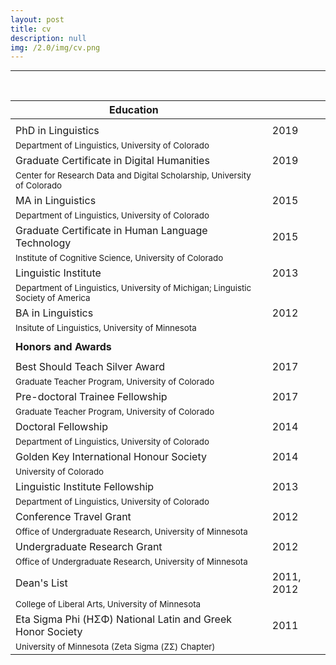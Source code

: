 ```yaml
---
layout: post
title: cv
description: null
img: /2.0/img/cv.png
---
```


***

<br>

|**Education**|||
|---|---|---|
||||
|PhD in Linguistics||2019|
|<sup>Department of Linguistics, University of Colorado</sup>|||
|Graduate Certificate in Digital Humanities||2019|
|<sup>Center for Research Data and Digital Scholarship, University of Colorado</sup>|||
|MA in Linguistics||2015|
|<sup>Department of Linguistics, University of Colorado</sup>|||
|Graduate Certificate in Human Language Technology||2015|
|<sup>Institute of Cognitive Science, University of Colorado</sup>|||
|Linguistic Institute||2013|
|<sup>Department of Linguistics, University of Michigan; Linguistic Society of America</sup>|||
|BA in Linguistics||2012|
|<sup>Insitute of Linguistics, University of Minnesota</sup>|||
||||
|**Honors and Awards**|||
||||
|Best Should Teach Silver Award||2017|
|<sup>Graduate Teacher Program, University of Colorado</sup>|||
|Pre-doctoral Trainee Fellowship||2017|
|<sup>Graduate Teacher Program, University of Colorado</sup>|||
|Doctoral Fellowship||2014|
|<sup>Department of Linguistics, University of Colorado</sup>|||
|Golden Key International Honour Society||2014|
|<sup>University of Colorado</sup>|||
|Linguistic Institute Fellowship||2013|
|<sup>Department of Linguistics, University of Colorado</sup>|||
|Conference Travel Grant||2012|
|<sup>Office of Undergraduate Research, University of Minnesota</sup>|||
|Undergraduate Research Grant||2012|
|<sup>Office of Undergraduate Research, University of Minnesota</sup>|||
|Dean's List||2011, 2012|
|<sup>College of Liberal Arts, University of Minnesota</sup>||
|Eta Sigma Phi (ΗΣΦ) National Latin and Greek Honor Society||2011|
|<sup>University of Minnesota (Zeta Sigma (ΖΣ) Chapter)</sup>|||
